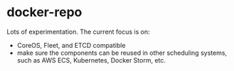 docker-repo
===========

Lots of experimentation.  The current focus is on:

* CoreOS, Fleet, and ETCD compatible
* make sure the components can be reused in other scheduling systems, such as AWS ECS, Kubernetes, Docker Storm, etc.
